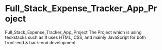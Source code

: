 # Full_Stack_Expense_Tracker_App_Project
Full_Stack_Expense_Tracker_App_Project The Project which is using teckstacks such as It uses HTML, CSS, and mainly JavaScript for both front-end &amp; back-end development
